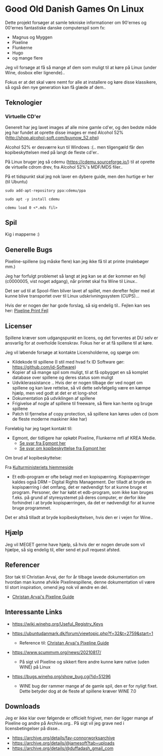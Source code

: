 # Good Old Danish Games On Linux

Dette projekt forsøger at samle tekniske informationer om 90'ernes og 00'ernes fantastiske danske computerspil som fx:

  * Magnus og Myggen
  * Pixeline
  * Flunkerne
  * Hugo
  * og mange flere

Jeg vil forsøge at få så mange af dem som muligt til at køre på Linux (under Wine, dosbox eller lignende)..

Fokus er at det skal være nemt for alle at installere og køre disse klassikere, så også den nye generation kan få glæde af dem..

## Teknologier

### Virtuelle CD'er
Generelt har jeg lavet images af alle mine gamle cd'er, og den bedste måde
jeg har fundet at oprette disse images er med Alcohol 52%
(http://shop.alcohol-soft.com/buynow_52.php)

Alcohol 52% er desværre kun til Windows :(.. men tilgengæld får den
kopibeskyttelsen med på langt de fleste cd'er..

På Linux bruger jeg så cdemu (https://cdemu.sourceforge.io/) til at oprette
de virtuelle cdrom drev, fra Alcohol 52%'s MDF/MDS filer..

På et tidspunkt skal jeg nok laver en dybere guide, men den hurtige er her
(til Ubuntu)

```
sudo add-apt-repository ppa:cdemu/ppa

sudo apt -y install cdemu

cdemu load 0 <*.mds fil>

```

## Spil

Kig i mapperne :)

## Generelle Bugs

Pixeline-spillene (og måske flere) kan jeg ikke få til at printe (malebøger mm.)

Jeg har forfulgt problemet så langt at jeg kan se at der kommer en fejl (c0000005, vist noget adgang), når printet skal fra Wine til Linux.. 

Det ser ud til at Spool-filen bliver lavet af spillet, men derefter fejler med at kunne blive transportet over til Linux udskrivningssystem (CUPS)...

Hvis der er nogen der har gode forslag, så sig endelig til.. Fejlen kan ses her: [Pixeline Print Fejl](Bugs/Pixeline-Wine-Print)


## Licenser

Spillene kræver som udgangspunkt en licens, og det forventes at DU selv er ansvarlig for at overholde licenskrav. 
Fokus her er at få spillene til at køre.

Jeg vil løbende forsøge at kontakte Licensholderne, og spørge om:

  * Kildekode til spillene (I stil med hvad fx ID Software gør: https://github.com/id-Software)
  * Kopier af så mange spil som muligt, til at få opbygget en så komplet database over spillene og deres status som muligt
  * Udviklerassistance .. Hvis der er nogen tilbage der ved noget om spillene og kan lave rettelse, så vil dette selvfølgelig være en kæmpe hjælp, men ved godt at det er et long-shot
  * Dokumentation på udviklingen af spillene
  * Frigivelse af nogle af spillene til freeware, så flere kan hente og bruge spillene
  * Patch til fjernelse af copy protection, så spillene kan køres uden cd (som de fleste moderne maskiner ikke har)

Foreløbig har jeg taget kontakt til:
  * Egmont, der tidligere har opkøbt Pixeline, Flunkerne mfl af KREA Medie.
    - [Se svar fra Egmont her](Kommunikation/Egmont)
    - [Se svar om kopibeskyttelse fra Egmont her](Kommunikation/Egmont2)


Om brud af kopibeskyttelse:

Fra [Kulturministeriets hjemmeside](https://kum.dk/kulturomraader/ophavsret/computerspil-og-edb-programmer)

  - Et edb-program er ofte belagt med en kopispærring. Kopispærringer kaldes også DRM – Digital Rights Management. Der tilladt at bryde en kopispærring i det omfang, det er nødvendigt for at kunne bruge et program. Personer, der har købt et edb-program, som ikke kan bruges f.eks. på grund af styresystemet på deres computer, er derfor ikke forhindret i at bryde kopispærringen, da det er nødvendigt for at kunne bruge programmet.

Det er altså tilladt at bryde kopibeskyttelsen, hvis den er i vejen for Wine..


## Hjælp

Jeg vil MEGET gerne have hjælp, så hvis der er nogen derude som vil hjælpe, så sig endelig til, eller send et pull request afsted.

## Referencer

Stor tak til Christian Arvai, der for år tilbage lavede dokumentation om hvordan man kunne afvikle Pixelinespillene, denne dokumentation vil være til stort inspiration, omend jeg nok vil ændre en del.

  - [Christan Arvai's Pixeline Guide](Referencer/Pixelineguide)

## Interessante Links

* https://wiki.winehq.org/Useful_Registry_Keys
* https://ubuntudanmark.dk/forum/viewtopic.php?f=32&t=2759&start=1 
  - Reference til: [Christan Arvai's Pixeline Guide](Referencer/Pixelineguide) 

* https://www.scummvm.org/news/20210817/
  - På sigt vil Pixeline og sikkert flere andre kunne køre native (uden WINE) på Linux

* https://bugs.winehq.org/show_bug.cgi?id=51296
  - WINE bug der rammer mange af de gamle spil, den er for nyligt fixet. Dette betyder dog at de fleste af spillene kræver WINE 7.0

## Downloads

Jeg er ikke klar over følgende er officielt frigivet, men der ligger mange
af Pixeline og andre på Archive.org.. På sigt vil jeg grave ned i
licensbetingelser på disse..

* https://archive.org/details/fav-connorworksarchive
* https://archive.org/details/@jamesoft?tab=uploads
* https://archive.org/details/@duffadash_gmail_com
